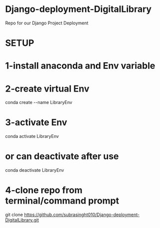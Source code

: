 # Django-deployment-DigitalLibrary
Repo for our Django Project Deployment  
# SETUP
# 1-install anaconda and Env variable
# 2-create virtual Env 
  conda create --name LibraryEnv
# 3-activate Env  
 conda activate LibraryEnv
 # or can deactivate after use
 conda deactivate LibraryEnv
# 4-clone repo from terminal/command prompt
 git clone https://github.com/subrasinght010/Django-deployment-DigitalLibrary.git

